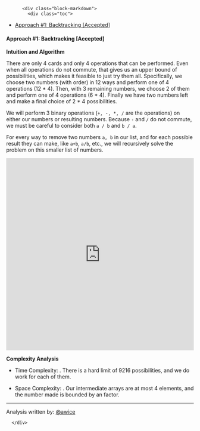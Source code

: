 <div class="article-body">
        
          <div class="block-markdown">
            <div class="toc">
<ul>
<li><a href="#approach-1-backtracking-accepted">Approach #1: Backtracking [Accepted]</a></li>
</ul>
</div>
<h4 id="approach-1-backtracking-accepted">Approach #1: Backtracking [Accepted]</h4>
<p><strong>Intuition and Algorithm</strong></p>
<p>There are only 4 cards and only 4 operations that can be performed.  Even when all operations do not commute, that gives us an upper bound of <script type="math/tex; mode=display">12 * 6 * 2 * 4 * 4 * 4 = 9216</script> possibilities, which makes it feasible to just try them all.  Specifically, we choose two numbers (with order) in 12 ways and perform one of 4 operations (12 * 4). Then, with 3 remaining numbers, we choose 2 of them and perform one of 4 operations (6 * 4).  Finally we have two numbers left and make a final choice of 2 * 4 possibilities.</p>
<p>We will perform 3 binary operations (<code>+, -, *, /</code> are the operations) on either our numbers or resulting numbers.  Because <code>-</code> and <code>/</code> do not commute, we must be careful to consider both <code>a / b</code> and <code>b / a</code>.</p>
<p>For every way to remove two numbers <code>a, b</code> in our list, and for each possible result they can make, like <code>a+b</code>, <code>a/b</code>, etc., we will recursively solve the problem on this smaller list of numbers.</p>
<iframe src="https://leetcode.com/playground/vSR6aMjS/shared" frameborder="0" name="vSR6aMjS" width="100%" height="515"></iframe>

<p><strong>Complexity Analysis</strong></p>
<ul>
<li>
<p>Time Complexity: <script type="math/tex; mode=display">O(1)</script>.  There is a hard limit of 9216 possibilities, and we do <script type="math/tex; mode=display">O(1)</script> work for each of them.</p>
</li>
<li>
<p>Space Complexity: <script type="math/tex; mode=display">O(1)</script>.  Our intermediate arrays are at most 4 elements, and the number made is bounded by an <script type="math/tex; mode=display">O(1)</script> factor.</p>
</li>
</ul>
<hr>
<p>Analysis written by: <a href="https://leetcode.com/awice">@awice</a></p>
          </div>
        
      </div>